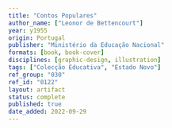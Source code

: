 ```yaml
---
title: "Contos Populares"
author_name: ["Leonor de Bettencourt"]
year: y1955
origin: Portugal
publisher: "Ministério da Educação Nacional"
formats: [book, book-cover]
disciplines: [graphic-design, illustration]
tags: ["Colecção Educativa", "Estado Novo"]
ref_group: "030"
ref_id: "0122"
layout: artifact
status: complete
published: true
date_added: 2022-09-29
---
```

